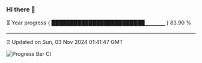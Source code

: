 ### Hi there 👋

⏳ Year progress { █████████████████████████▁▁▁▁▁ } 83.90 %

---

⏰ Updated on Sun, 03 Nov 2024 01:41:47 GMT

![Progress Bar CI](https://github.com/liununu/liununu/workflows/Progress%20Bar%20CI/badge.svg)
